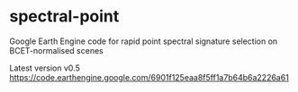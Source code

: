 # spectral-point
Google Earth Engine code for rapid point spectral signature selection on BCET-normalised scenes 

Latest version v0.5
https://code.earthengine.google.com/6901f125eaa8f5ff1a7b64b6a2226a61

